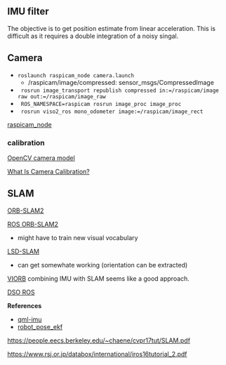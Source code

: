 ## IMU filter

The objective is to get position estimate from linear acceleration. This is difficult as it requires a double integration
of a noisy singal.

## Camera

* ```roslaunch raspicam_node camera.launch```
  -  /raspicam/image/compressed: sensor_msgs/CompressedImage
* ``` rosrun image_transport republish compressed in:=/raspicam/image raw out:=/raspicam/image_raw```
* ``` ROS_NAMESPACE=raspicam rosrun image_proc image_proc```
* ``` rosrun viso2_ros mono_odometer image:=/raspicam/image_rect```

[raspicam_node](https://github.com/UbiquityRobotics/raspicam_node)

### calibration

[OpenCV camera model](https://docs.opencv.org/2.4/modules/calib3d/doc/camera_calibration_and_3d_reconstruction.html)

[What Is Camera Calibration?](https://uk.mathworks.com/help/vision/ug/camera-calibration.html)

## SLAM

[ORB-SLAM2](https://github.com/raulmur/ORB_SLAM2)

[ROS ORB-SLAM2](https://github.com/ildoonet/ros-orb-slam2)
  * might have to train new visual vocabulary 

[LSD-SLAM](https://github.com/kevin-george/lsd_slam/wiki/LSD-SLAM-with-ROS-and-Ubuntu-16.04)
  * can get somewhate working (orientation can be extracted)
  
 [VIORB](https://github.com/jingpang/LearnVIORB) combining IMU with SLAM seems like a good approach.
 
 [DSO ROS](https://github.com/JakobEngel/dso_ros)

**References**
* [qml-imu](https://github.com/chili-epfl/qml-imu) 
* [robot_pose_ekf](http://wiki.ros.org/robot_pose_ekf)

https://people.eecs.berkeley.edu/~chaene/cvpr17tut/SLAM.pdf

https://www.rsj.or.jp/databox/international/iros16tutorial_2.pdf
